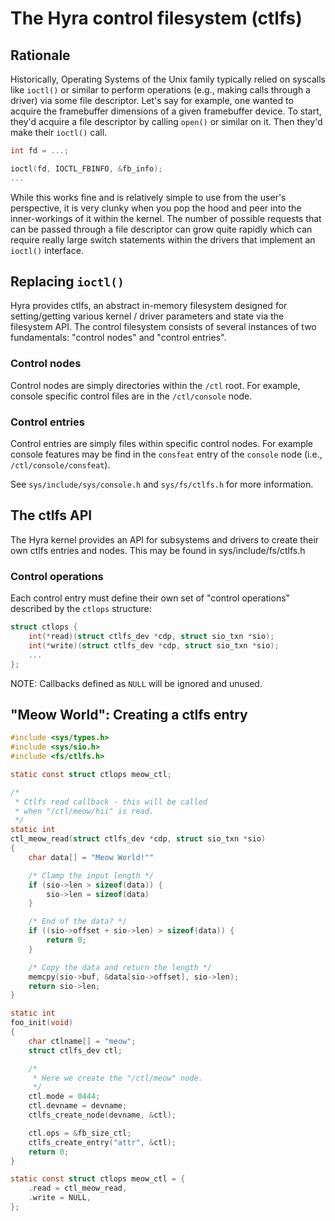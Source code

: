 # The Hyra control filesystem (ctlfs)

## Rationale

Historically, Operating Systems of the Unix family typically relied
on syscalls like ``ioctl()`` or similar to perform operations (e.g., making calls through a driver)
via some file descriptor. Let's say for example, one wanted to acquire the framebuffer
dimensions of a given framebuffer device. To start, they'd acquire a file descriptor
by calling ``open()`` or similar on it. Then they'd make their ``ioctl()`` call.

```c
int fd = ...;

ioctl(fd, IOCTL_FBINFO, &fb_info);
...
```

While this works fine and is relatively simple to use from the user's
perspective, it is very clunky when you pop the hood and peer into the
inner-workings of it within the kernel. The number of possible requests
that can be passed through a file descriptor can grow quite rapidly which
can require really large switch statements within the drivers that implement
an ``ioctl()`` interface.

## Replacing ``ioctl()``

Hyra provides ctlfs, an abstract in-memory filesystem designed for
setting/getting various kernel / driver parameters and state via
the filesystem API. The control filesystem consists of several
instances of two fundamentals: "control nodes" and "control entries".

### Control nodes

Control nodes are simply directories within the ``/ctl`` root. For example,
console specific control files are in the ``/ctl/console`` node.

### Control entries

Control entries are simply files within specific control nodes. For example
console features may be find in the ``consfeat`` entry of the ``console`` node
(i.e., ``/ctl/console/consfeat``).

See ``sys/include/sys/console.h`` and ``sys/fs/ctlfs.h`` for more
information.

## The ctlfs API

The Hyra kernel provides an API for subsystems and drivers
to create their own ctlfs entries and nodes. This may be found
in sys/include/fs/ctlfs.h

### Control operations

Each control entry must define their own set of
"control operations" described by the ``ctlops`` structure:

```c
struct ctlops {
    int(*read)(struct ctlfs_dev *cdp, struct sio_txn *sio);
    int(*write)(struct ctlfs_dev *cdp, struct sio_txn *sio);
    ...
};
```

NOTE: Callbacks defined as ``NULL`` will be
ignored and unused.

## "Meow World": Creating a ctlfs entry

```c
#include <sys/types.h>
#include <sys/sio.h>
#include <fs/ctlfs.h>

static const struct ctlops meow_ctl;

/*
 * Ctlfs read callback - this will be called
 * when "/ctl/meow/hii" is read.
 */
static int
ctl_meow_read(struct ctlfs_dev *cdp, struct sio_txn *sio)
{
    char data[] = "Meow World!""

    /* Clamp the input length */
    if (sio->len > sizeof(data)) {
        sio->len = sizeof(data)
    }

    /* End of the data? */
    if ((sio->offset + sio->len) > sizeof(data)) {
        return 0;
    }

    /* Copy the data and return the length */
    memcpy(sio->buf, &data[sio->offset], sio->len);
    return sio->len;
}

static int
foo_init(void)
{
    char ctlname[] = "meow";
    struct ctlfs_dev ctl;

    /*
     * Here we create the "/ctl/meow" node.
     */
    ctl.mode = 0444;
    ctl.devname = devname;
    ctlfs_create_node(devname, &ctl);

    ctl.ops = &fb_size_ctl;
    ctlfs_create_entry("attr", &ctl);
    return 0;
}

static const struct ctlops meow_ctl = {
    .read = ctl_meow_read,
    .write = NULL,
};
```
